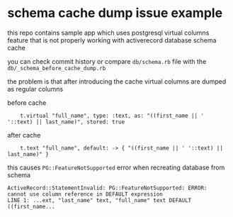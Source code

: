 # schema cache dump issue example

this repo contains sample app which uses postgresql virtual columns feature that
is not properly working with activerecord database schema cache

you can check commit history or compare `db/schema.rb` file with the
`db/_schema_before_cache_dump.rb`

the problem is that after introducing the cache virtual columns are dumped as regular columns

before cache
```
    t.virtual "full_name", type: :text, as: "((first_name || ' '::text) || last_name)", stored: true
```

after cache
```
    t.text "full_name", default: -> { "((first_name || ' '::text) || last_name)" }
```

this causes `PG::FeatureNotSupported` error when recreating database from schema
```
ActiveRecord::StatementInvalid: PG::FeatureNotSupported: ERROR:  cannot use column reference in DEFAULT expression
LINE 1: ...ext, "last_name" text, "full_name" text DEFAULT ((first_name...
```
